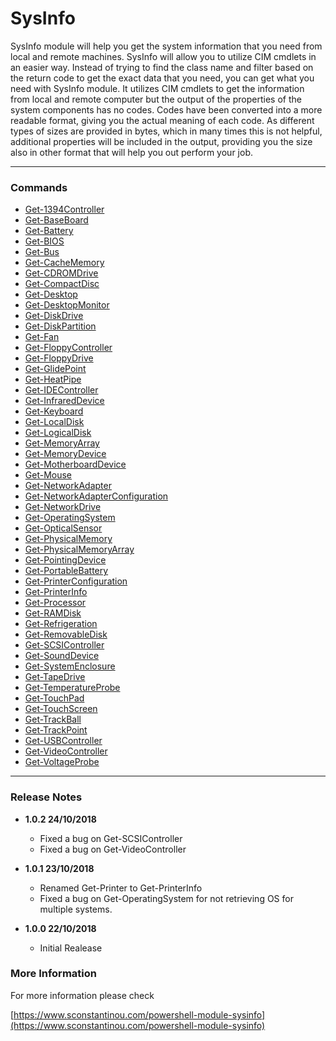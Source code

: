 # SysInfo

SysInfo module will help you get the system information that you need from local and remote machines.
SysInfo will allow you to utilize CIM cmdlets in an easier way. Instead of trying to find the class name and filter
based on the return code to get the exact data that you need, you can get what you need with SysInfo module. It
utilizes CIM cmdlets to get the information from local and remote computer but the output of the properties of
the system components has no codes. Codes have been converted into a more readable format, giving you the
actual meaning of each code. As different types of sizes are provided in bytes, which in many times this is not
helpful, additional properties will be included in the output, providing you the size also in other format that
will help you out perform your job.

---

### Commands

* [Get-1394Controller](https://www.sconstantinou.com/Get-1394Controller)
* [Get-BaseBoard](https://www.sconstantinou.com/Get-BaseBoard)
* [Get-Battery](https://www.sconstantinou.com/Get-Battery)
* [Get-BIOS](https://www.sconstantinou.com/Get-BIOS)
* [Get-Bus](https://www.sconstantinou.com/Get-Bus)
* [Get-CacheMemory](https://www.sconstantinou.com/Get-CacheMemory)
* [Get-CDROMDrive](https://www.sconstantinou.com/Get-CDROMDrive)
* [Get-CompactDisc](https://www.sconstantinou.com/Get-CompactDisc)
* [Get-Desktop](https://www.sconstantinou.com/Get-Desktop)
* [Get-DesktopMonitor](https://www.sconstantinou.com/Get-DesktopMonitor)
* [Get-DiskDrive](https://www.sconstantinou.com/Get-DiskDrive)
* [Get-DiskPartition](https://www.sconstantinou.com/Get-DiskPartition)
* [Get-Fan](https://www.sconstantinou.com/Get-Fan)
* [Get-FloppyController](https://www.sconstantinou.com/Get-FloppyController)
* [Get-FloppyDrive](https://www.sconstantinou.com/Get-FloppyDrive)
* [Get-GlidePoint](https://www.sconstantinou.com/Get-GlidePoint)
* [Get-HeatPipe](https://www.sconstantinou.com/Get-HeatPipe)
* [Get-IDEController](https://www.sconstantinou.com/Get-IDEController)
* [Get-InfraredDevice](https://www.sconstantinou.com/Get-InfraredDevice)
* [Get-Keyboard](https://www.sconstantinou.com/Get-Keyboard)
* [Get-LocalDisk](https://www.sconstantinou.com/Get-LocalDisk)
* [Get-LogicalDisk](https://www.sconstantinou.com/Get-LogicalDisk)
* [Get-MemoryArray](https://www.sconstantinou.com/Get-MemoryArray)
* [Get-MemoryDevice](https://www.sconstantinou.com/Get-MemoryDevice)
* [Get-MotherboardDevice](https://www.sconstantinou.com/Get-MotherboardDevice)
* [Get-Mouse](https://www.sconstantinou.com/Get-Mouse)
* [Get-NetworkAdapter](https://www.sconstantinou.com/Get-NetworkAdapter)
* [Get-NetworkAdapterConfiguration](https://www.sconstantinou.com/Get-NetworkAdapterConfiguration)
* [Get-NetworkDrive](https://www.sconstantinou.com/Get-NetworkDrive)
* [Get-OperatingSystem](https://www.sconstantinou.com/Get-OperatingSystem)
* [Get-OpticalSensor](https://www.sconstantinou.com/Get-OpticalSensor)
* [Get-PhysicalMemory](https://www.sconstantinou.com/Get-PhysicalMemory)
* [Get-PhysicalMemoryArray](https://www.sconstantinou.com/Get-PhysicalMemoryArray)
* [Get-PointingDevice](https://www.sconstantinou.com/Get-PointingDevice)
* [Get-PortableBattery](https://www.sconstantinou.com/Get-PortableBattery)
* [Get-PrinterConfiguration](https://www.sconstantinou.com/Get-PrinterConfiguration)
* [Get-PrinterInfo](https://www.sconstantinou.com/Get-PrinterInfo)
* [Get-Processor](https://www.sconstantinou.com/Get-Processor)
* [Get-RAMDisk](https://www.sconstantinou.com/Get-RAMDisk)
* [Get-Refrigeration](https://www.sconstantinou.com/Get-Refrigeration)
* [Get-RemovableDisk](https://www.sconstantinou.com/Get-RemovableDisk)
* [Get-SCSIController](https://www.sconstantinou.com/Get-SCSIController)
* [Get-SoundDevice](https://www.sconstantinou.com/Get-SoundDevice)
* [Get-SystemEnclosure](https://www.sconstantinou.com/Get-SystemEnclosure)
* [Get-TapeDrive](https://www.sconstantinou.com/Get-TapeDrive)
* [Get-TemperatureProbe](https://www.sconstantinou.com/Get-TemperatureProbe)
* [Get-TouchPad](https://www.sconstantinou.com/Get-TouchPad)
* [Get-TouchScreen](https://www.sconstantinou.com/Get-TouchScreen)
* [Get-TrackBall](https://www.sconstantinou.com/Get-TrackBall)
* [Get-TrackPoint](https://www.sconstantinou.com/Get-TrackPoint)
* [Get-USBController](https://www.sconstantinou.com/Get-USBController)
* [Get-VideoController](https://www.sconstantinou.com/Get-VideoController)
* [Get-VoltageProbe](https://www.sconstantinou.com/Get-VoltageProbe)

---

### Release Notes

* __1.0.2 24/10/2018__
  * Fixed a bug on Get-SCSIController
  * Fixed a bug on Get-VideoController

* __1.0.1 23/10/2018__
  * Renamed Get-Printer to Get-PrinterInfo
  * Fixed a bug on Get-OperatingSystem for not retrieving OS for multiple systems.

* __1.0.0 22/10/2018__
  * Initial Realease

### More Information

For more information please check

[https://www.sconstantinou.com/powershell-module-sysinfo](https://www.sconstantinou.com/powershell-module-sysinfo)